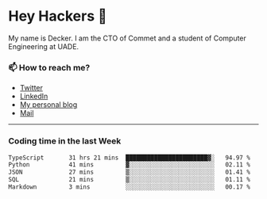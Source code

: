 # Hey Hackers 👋

My name is Decker. I am the CTO of Commet and a student of Computer Engineering at UADE.

### 📫 How to reach me?
- [Twitter](https://x.com/0xDecker) 
- [LinkedIn](https://www.linkedin.com/in/decker-urbano/) 
- [My personal blog](http://decker.sh) 
- [Mail](mailto:me@decker.sh)

---

### Coding time in the last Week

<!--START_SECTION:waka-->

```txt
TypeScript       31 hrs 21 mins  ███████████████████████▓░   94.97 %
Python           41 mins         ▓░░░░░░░░░░░░░░░░░░░░░░░░   02.11 %
JSON             27 mins         ▒░░░░░░░░░░░░░░░░░░░░░░░░   01.41 %
SQL              21 mins         ▒░░░░░░░░░░░░░░░░░░░░░░░░   01.11 %
Markdown         3 mins          ░░░░░░░░░░░░░░░░░░░░░░░░░   00.17 %
```

<!--END_SECTION:waka-->
